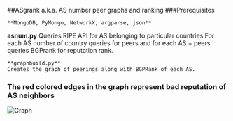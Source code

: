 ##ASgrank a.k.a. AS number peer graphs and ranking
###Prerequisites
```
**MongoDB, PyMongo, NetworkX, argparse, json**
```
**asnum.py** 
Queries RIPE API for AS belonging to particular countries
For each AS number of country queries for peers and for each AS + peers queries BGPrank for reputation rank.

```
**graphbuild.py**
Creates the graph of peerings along with BGPRank of each AS.
```
### The red colored edges in the graph represent bad reputation of AS neighbors 
![Graph](http://raw.github.com/cokebottle/ASgrank/master/cool_weighted.png)

